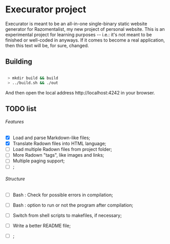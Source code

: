 
# Execurator project

Execurator is meant to be an all-in-one single-binary static website generator for Razomentalist, my new project of personal website. This is an experimental project for learning purposes -- i.e.: it's not meant to be finished or well-coded in anyways. If it comes to become a real application, then this text will be, for sure, changed.

## Building

```bash

 > mkdir build && build
 > ../build.sh && ./out

```

And then open the local address http://localhost:4242 in your browser.

## TODO list

 ###### Features
 - [x] Load and parse Markdown-like files;
 - [x] Translate Radown files into HTML language;
 - [ ] Load multiple Radown files from project folder;
 - [ ] More Radown "tags", like images and links;
 - [ ] Multiple paging support;
 - [ ] ;
 ###### Structure
 - [ ] Bash : Check for possible errors in compilation;
 - [ ] Bash : option to run or not the program after compilation;
 - [ ] Switch from shell scripts to makefiles, if necessary;
 - [ ] Write a better README file;
 - [ ] ;


